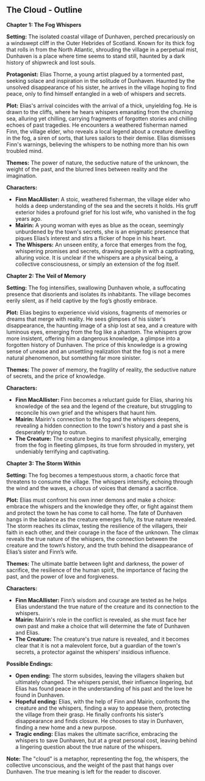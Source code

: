 ## The Cloud - Outline

**Chapter 1: The Fog Whispers**

**Setting:**  The isolated coastal village of Dunhaven, perched precariously on a windswept cliff in the Outer Hebrides of Scotland. Known for its thick fog that rolls in from the North Atlantic, shrouding the village in a perpetual mist, Dunhaven is a place where time seems to stand still, haunted by a dark history of shipwreck and lost souls.

**Protagonist:**  Elias Thorne, a young artist plagued by a tormented past, seeking solace and inspiration in the solitude of Dunhaven. Haunted by the unsolved disappearance of his sister, he arrives in the village hoping to find peace, only to find himself entangled in a web of whispers and secrets.  

**Plot:**  Elias's arrival coincides with the arrival of a thick, unyielding fog.  He is drawn to the cliffs, where he hears whispers emanating from the churning sea, alluring yet chilling, carrying fragments of forgotten stories and chilling echoes of past tragedies.  He encounters a weathered fisherman named Finn, the village elder, who reveals a local legend about a creature dwelling in the fog, a siren of sorts, that lures sailors to their demise. Elias dismisses Finn's warnings, believing the whispers to be nothing more than his own troubled mind. 

**Themes:**  The power of nature, the seductive nature of the unknown, the weight of the past, and the blurred lines between reality and the imagination. 

**Characters:** 

* **Finn MacAllister:**  A stoic, weathered fisherman, the village elder who holds a deep understanding of the sea and the secrets it holds. His gruff exterior hides a profound grief for his lost wife, who vanished in the fog years ago.
* **Mairin:** A young woman with eyes as blue as the ocean, seemingly unburdened by the town's secrets, she is an enigmatic presence that piques Elias’s interest and stirs a flicker of hope in his heart. 
* **The Whispers:** An unseen entity, a force that emerges from the fog, whispering promises and secrets, drawing people in with a captivating, alluring voice.  It is unclear if the whispers are a physical being, a collective consciousness, or simply an extension of the fog itself.  
 
**Chapter 2: The Veil of Memory**

**Setting:**  The fog intensifies, swallowing Dunhaven whole, a suffocating presence that disorients and isolates its inhabitants. The village becomes eerily silent, as if held captive by the fog’s ghostly embrace.

**Plot:** Elias begins to experience vivid visions, fragments of memories or dreams that merge with reality. He sees glimpses of his sister's disappearance, the haunting image of a ship lost at sea, and a creature with luminous eyes, emerging from the fog like a phantom. The whispers grow more insistent, offering him a dangerous knowledge, a glimpse into a forgotten history of Dunhaven. The price of this knowledge is a growing sense of unease and an unsettling realization that the fog is not a mere natural phenomenon, but something far more sinister.

**Themes:**  The power of memory, the fragility of reality, the seductive nature of secrets, and the price of knowledge. 

**Characters:** 

* **Finn MacAllister:** Finn becomes a reluctant guide for Elias, sharing his knowledge of the sea and the legend of the creature, but struggling to reconcile his own grief and the whispers that haunt him.
* **Mairin:**  Mairin's connection to the fog and the whispers deepens, revealing a hidden connection to the town's history and a past she is desperately trying to outrun. 
* **The Creature:** The creature begins to manifest physically, emerging from the fog in fleeting glimpses, its true form shrouded in mystery, yet undeniably terrifying and captivating. 

**Chapter 3: The Storm Within**

**Setting:** The fog becomes a tempestuous storm, a chaotic force that threatens to consume the village. The whispers intensify, echoing through the wind and the waves, a chorus of voices that demand a sacrifice. 

**Plot:** Elias must confront his own inner demons and make a choice: embrace the whispers and the knowledge they offer, or fight against them and protect the town he has come to call home. The fate of Dunhaven hangs in the balance as the creature emerges fully, its true nature revealed.  The storm reaches its climax, testing the resilience of the villagers, their faith in each other, and their courage in the face of the unknown.  The climax reveals the true nature of the whispers, the connection between the creature and the town’s history, and the truth behind the disappearance of Elias’s sister and Finn’s wife.

**Themes:**  The ultimate battle between light and darkness, the power of sacrifice, the resilience of the human spirit, the importance of facing the past, and the power of love and forgiveness.

**Characters:** 

* **Finn MacAllister:** Finn’s wisdom and courage are tested as he helps Elias understand the true nature of the creature and its connection to the whispers. 
* **Mairin:** Mairin's role in the conflict is revealed, as she must face her own past and make a choice that will determine the fate of Dunhaven and Elias.  
* **The Creature:**  The creature's true nature is revealed, and it becomes clear that it is not a malevolent force, but a guardian of the town's secrets,  a protector against the whispers’ insidious influence.

**Possible Endings:**

* **Open ending:** The storm subsides, leaving the villagers shaken but ultimately changed. The whispers persist, their influence lingering, but Elias has found peace in the understanding of his past and the love he found in Dunhaven.  
* **Hopeful ending:** Elias, with the help of Finn and Mairin, confronts the creature and the whispers, finding a way to appease them, protecting the village from their grasp. He finally confronts his sister’s disappearance and finds closure. He chooses to stay in Dunhaven, finding a new home and a new purpose.
* **Tragic ending:**  Elias makes the ultimate sacrifice, embracing the whispers to save Dunhaven,  but at a great personal cost, leaving behind a lingering question about the true nature of the whispers. 

**Note:** The "cloud" is a metaphor, representing the fog, the whispers, the collective unconscious, and the weight of the past that hangs over Dunhaven. The true meaning is left for the reader to discover. 
